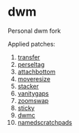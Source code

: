 # dwm
Personal dwm fork

Applied patches:
1. [transfer](https://dwm.suckless.org/patches/transfer/)
2. [perseltag](https://dwm.suckless.org/patches/pertag/)
3. [attachbottom](https://dwm.suckless.org/patches/attachbottom/)
4. [moveresize](https://dwm.suckless.org/patches/moveresize/)
5. [stacker](https://dwm.suckless.org/patches/stacker/)
6. [vanitygaps](https://dwm.suckless.org/patches/vanitygaps/)
7. [zoomswap](https://dwm.suckless.org/patches/zoomswap/)
8. [sticky](https://dwm.suckless.org/patches/sticky/)
9. [dwmc](https://dwm.suckless.org/patches/dwmc/)
10. [namedscratchpads](https://dwm.suckless.org/patches/namedscratchpads/)
